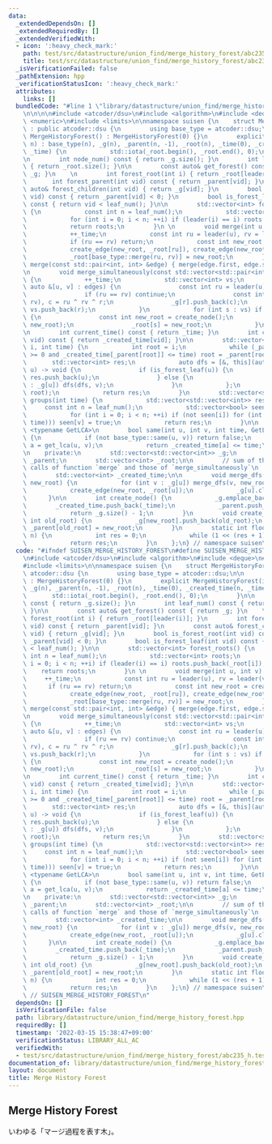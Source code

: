 ```yaml
---
data:
  _extendedDependsOn: []
  _extendedRequiredBy: []
  _extendedVerifiedWith:
  - icon: ':heavy_check_mark:'
    path: test/src/datastructure/union_find/merge_history_forest/abc235_h.test.cpp
    title: test/src/datastructure/union_find/merge_history_forest/abc235_h.test.cpp
  _isVerificationFailed: false
  _pathExtension: hpp
  _verificationStatusIcon: ':heavy_check_mark:'
  attributes:
    links: []
  bundledCode: "#line 1 \"library/datastructure/union_find/merge_history_forest.hpp\"\
    \n\n\n\n#include <atcoder/dsu>\n#include <algorithm>\n#include <deque>\n#include\
    \ <numeric>\n#include <limits>\n\nnamespace suisen {\n    struct MergeHistoryForest\
    \ : public atcoder::dsu {\n        using base_type = atcoder::dsu;\n\n       \
    \ MergeHistoryForest() : MergeHistoryForest(0) {}\n        explicit MergeHistoryForest(int\
    \ n) : base_type(n), _g(n), _parent(n, -1), _root(n), _time(0), _created_time(n,\
    \ _time) {\n            std::iota(_root.begin(), _root.end(), 0);\n        }\n\
    \n        int node_num() const { return _g.size(); }\n        int leaf_num() const\
    \ { return _root.size(); }\n\n        const auto& get_forest() const { return\
    \ _g; }\n    \n        int forest_root(int i) { return _root[leader(i)]; }\n \
    \       int forest_parent(int vid) const { return _parent[vid]; }\n        const\
    \ auto& forest_children(int vid) { return _g[vid]; }\n        bool is_forest_root(int\
    \ vid) const { return _parent[vid] < 0; }\n        bool is_forest_leaf(int vid)\
    \ const { return vid < leaf_num(); }\n\n        std::vector<int> forest_roots()\
    \ {\n            const int n = leaf_num();\n            std::vector<int> roots;\n\
    \            for (int i = 0; i < n; ++i) if (leader(i) == i) roots.push_back(_root[i]);\n\
    \            return roots;\n        }\n \n        void merge(int u, int v) {\n\
    \            ++_time;\n            const int ru = leader(u), rv = leader(v);\n\
    \            if (ru == rv) return;\n            const int new_root = create_node();\n\
    \            create_edge(new_root, _root[ru]), create_edge(new_root, _root[rv]);\n\
    \            _root[base_type::merge(ru, rv)] = new_root;\n        }\n        void\
    \ merge(const std::pair<int, int> &edge) { merge(edge.first, edge.second); }\n\
    \n        void merge_simultaneously(const std::vector<std::pair<int, int>> &edges)\
    \ {\n            ++_time;\n            std::vector<int> vs;\n            for (const\
    \ auto &[u, v] : edges) {\n                const int ru = leader(u), rv = leader(v);\n\
    \                if (ru == rv) continue;\n                const int r = base_type::merge(ru,\
    \ rv), c = ru ^ rv ^ r;\n                _g[r].push_back(c);\n               \
    \ vs.push_back(r);\n            }\n            for (int s : vs) if (s == leader(s))\
    \ {\n                const int new_root = create_node();\n                merge_dfs(s,\
    \ new_root);\n                _root[s] = new_root;\n            }\n        }\n\
    \n        int current_time() const { return _time; }\n        int created_time(int\
    \ vid) const { return _created_time[vid]; }\n\n        std::vector<int> group(int\
    \ i, int time) {\n            int root = i;\n            while (_parent[root]\
    \ >= 0 and _created_time[_parent[root]] <= time) root = _parent[root];\n     \
    \       std::vector<int> res;\n            auto dfs = [&, this](auto dfs, int\
    \ u) -> void {\n                if (is_forest_leaf(u)) {\n                   \
    \ res.push_back(u);\n                } else {\n                    for (int v\
    \ : _g[u]) dfs(dfs, v);\n                }\n            };\n            dfs(dfs,\
    \ root);\n            return res;\n        }\n        std::vector<std::vector<int>>\
    \ groups(int time) {\n            std::vector<std::vector<int>> res;\n       \
    \     const int n = leaf_num();\n            std::vector<bool> seen(n, false);\n\
    \            for (int i = 0; i < n; ++i) if (not seen[i]) for (int v : res.emplace_back(group(i,\
    \ time))) seen[v] = true;\n            return res;\n        }\n\n        template\
    \ <typename GetLCA>\n        bool same(int u, int v, int time, GetLCA&& get_lca)\
    \ {\n            if (not base_type::same(u, v)) return false;\n            int\
    \ a = get_lca(u, v);\n            return _created_time[a] <= time;\n        }\n\
    \n    private:\n        std::vector<std::vector<int>> _g;\n        std::vector<int>\
    \ _parent;\n        std::vector<int> _root;\n\n        // sum of the number of\
    \ calls of function `merge` and those of `merge_simultaneously`\n        int _time;\n\
    \        std::vector<int> _created_time;\n\n        void merge_dfs(int u, int\
    \ new_root) {\n            for (int v : _g[u]) merge_dfs(v, new_root), _g[v].shrink_to_fit();\n\
    \            create_edge(new_root, _root[u]);\n            _g[u].clear();\n  \
    \      }\n\n        int create_node() {\n            _g.emplace_back();\n    \
    \        _created_time.push_back(_time);\n            _parent.push_back(-1);\n\
    \            return _g.size() - 1;\n        }\n        void create_edge(int new_root,\
    \ int old_root) {\n            _g[new_root].push_back(old_root);\n           \
    \ _parent[old_root] = new_root;\n        }\n        static int floor_log2(int\
    \ n) {\n            int res = 0;\n            while (1 << (res + 1) <= n) ++res;\n\
    \            return res;\n        }\n    };\n} // namespace suisen\n\n\n\n"
  code: "#ifndef SUISEN_MERGE_HISTORY_FOREST\n#define SUISEN_MERGE_HISTORY_FOREST\n\
    \n#include <atcoder/dsu>\n#include <algorithm>\n#include <deque>\n#include <numeric>\n\
    #include <limits>\n\nnamespace suisen {\n    struct MergeHistoryForest : public\
    \ atcoder::dsu {\n        using base_type = atcoder::dsu;\n\n        MergeHistoryForest()\
    \ : MergeHistoryForest(0) {}\n        explicit MergeHistoryForest(int n) : base_type(n),\
    \ _g(n), _parent(n, -1), _root(n), _time(0), _created_time(n, _time) {\n     \
    \       std::iota(_root.begin(), _root.end(), 0);\n        }\n\n        int node_num()\
    \ const { return _g.size(); }\n        int leaf_num() const { return _root.size();\
    \ }\n\n        const auto& get_forest() const { return _g; }\n    \n        int\
    \ forest_root(int i) { return _root[leader(i)]; }\n        int forest_parent(int\
    \ vid) const { return _parent[vid]; }\n        const auto& forest_children(int\
    \ vid) { return _g[vid]; }\n        bool is_forest_root(int vid) const { return\
    \ _parent[vid] < 0; }\n        bool is_forest_leaf(int vid) const { return vid\
    \ < leaf_num(); }\n\n        std::vector<int> forest_roots() {\n            const\
    \ int n = leaf_num();\n            std::vector<int> roots;\n            for (int\
    \ i = 0; i < n; ++i) if (leader(i) == i) roots.push_back(_root[i]);\n        \
    \    return roots;\n        }\n \n        void merge(int u, int v) {\n       \
    \     ++_time;\n            const int ru = leader(u), rv = leader(v);\n      \
    \      if (ru == rv) return;\n            const int new_root = create_node();\n\
    \            create_edge(new_root, _root[ru]), create_edge(new_root, _root[rv]);\n\
    \            _root[base_type::merge(ru, rv)] = new_root;\n        }\n        void\
    \ merge(const std::pair<int, int> &edge) { merge(edge.first, edge.second); }\n\
    \n        void merge_simultaneously(const std::vector<std::pair<int, int>> &edges)\
    \ {\n            ++_time;\n            std::vector<int> vs;\n            for (const\
    \ auto &[u, v] : edges) {\n                const int ru = leader(u), rv = leader(v);\n\
    \                if (ru == rv) continue;\n                const int r = base_type::merge(ru,\
    \ rv), c = ru ^ rv ^ r;\n                _g[r].push_back(c);\n               \
    \ vs.push_back(r);\n            }\n            for (int s : vs) if (s == leader(s))\
    \ {\n                const int new_root = create_node();\n                merge_dfs(s,\
    \ new_root);\n                _root[s] = new_root;\n            }\n        }\n\
    \n        int current_time() const { return _time; }\n        int created_time(int\
    \ vid) const { return _created_time[vid]; }\n\n        std::vector<int> group(int\
    \ i, int time) {\n            int root = i;\n            while (_parent[root]\
    \ >= 0 and _created_time[_parent[root]] <= time) root = _parent[root];\n     \
    \       std::vector<int> res;\n            auto dfs = [&, this](auto dfs, int\
    \ u) -> void {\n                if (is_forest_leaf(u)) {\n                   \
    \ res.push_back(u);\n                } else {\n                    for (int v\
    \ : _g[u]) dfs(dfs, v);\n                }\n            };\n            dfs(dfs,\
    \ root);\n            return res;\n        }\n        std::vector<std::vector<int>>\
    \ groups(int time) {\n            std::vector<std::vector<int>> res;\n       \
    \     const int n = leaf_num();\n            std::vector<bool> seen(n, false);\n\
    \            for (int i = 0; i < n; ++i) if (not seen[i]) for (int v : res.emplace_back(group(i,\
    \ time))) seen[v] = true;\n            return res;\n        }\n\n        template\
    \ <typename GetLCA>\n        bool same(int u, int v, int time, GetLCA&& get_lca)\
    \ {\n            if (not base_type::same(u, v)) return false;\n            int\
    \ a = get_lca(u, v);\n            return _created_time[a] <= time;\n        }\n\
    \n    private:\n        std::vector<std::vector<int>> _g;\n        std::vector<int>\
    \ _parent;\n        std::vector<int> _root;\n\n        // sum of the number of\
    \ calls of function `merge` and those of `merge_simultaneously`\n        int _time;\n\
    \        std::vector<int> _created_time;\n\n        void merge_dfs(int u, int\
    \ new_root) {\n            for (int v : _g[u]) merge_dfs(v, new_root), _g[v].shrink_to_fit();\n\
    \            create_edge(new_root, _root[u]);\n            _g[u].clear();\n  \
    \      }\n\n        int create_node() {\n            _g.emplace_back();\n    \
    \        _created_time.push_back(_time);\n            _parent.push_back(-1);\n\
    \            return _g.size() - 1;\n        }\n        void create_edge(int new_root,\
    \ int old_root) {\n            _g[new_root].push_back(old_root);\n           \
    \ _parent[old_root] = new_root;\n        }\n        static int floor_log2(int\
    \ n) {\n            int res = 0;\n            while (1 << (res + 1) <= n) ++res;\n\
    \            return res;\n        }\n    };\n} // namespace suisen\n\n\n#endif\
    \ // SUISEN_MERGE_HISTORY_FOREST\n"
  dependsOn: []
  isVerificationFile: false
  path: library/datastructure/union_find/merge_history_forest.hpp
  requiredBy: []
  timestamp: '2022-03-15 15:38:47+09:00'
  verificationStatus: LIBRARY_ALL_AC
  verifiedWith:
  - test/src/datastructure/union_find/merge_history_forest/abc235_h.test.cpp
documentation_of: library/datastructure/union_find/merge_history_forest.hpp
layout: document
title: Merge History Forest
---
```

## Merge History Forest

いわゆる「マージ過程を表す木」。
